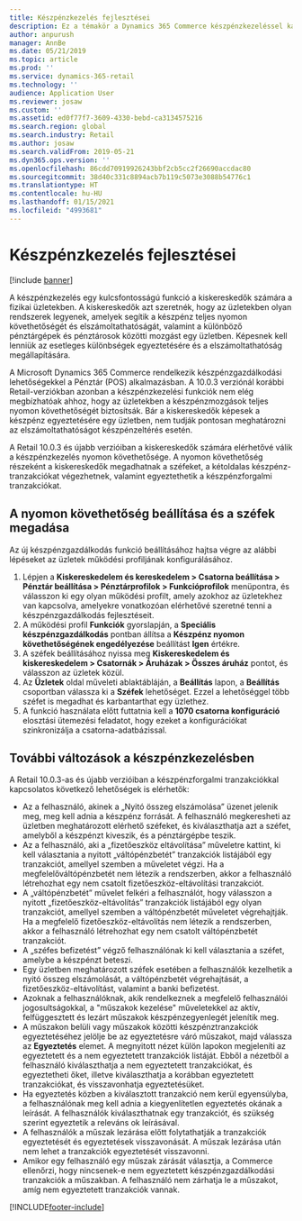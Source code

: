 ```yaml
---
title: Készpénzkezelés fejlesztései
description: Ez a témakör a Dynamics 365 Commerce készpénzkezeléssel kapcsolatos pénztári fejlesztéseit mutatja be.
author: anpurush
manager: AnnBe
ms.date: 05/21/2019
ms.topic: article
ms.prod: ''
ms.service: dynamics-365-retail
ms.technology: ''
audience: Application User
ms.reviewer: josaw
ms.custom: ''
ms.assetid: ed0f77f7-3609-4330-bebd-ca3134575216
ms.search.region: global
ms.search.industry: Retail
ms.author: josaw
ms.search.validFrom: 2019-05-21
ms.dyn365.ops.version: ''
ms.openlocfilehash: 86cdd70919926243bbf2cb5cc2f26690accdac80
ms.sourcegitcommit: 38d40c331c8894acb7b119c5073e3088b54776c1
ms.translationtype: HT
ms.contentlocale: hu-HU
ms.lasthandoff: 01/15/2021
ms.locfileid: "4993681"
---
```

# <a name="cash-management-improvements"></a>Készpénzkezelés fejlesztései

[!include [banner](includes/banner.md)]


A készpénzkezelés egy kulcsfontosságú funkció a kiskereskedők számára a fizikai üzletekben. A kiskereskedők azt szeretnék, hogy az üzletekben olyan rendszerek legyenek, amelyek segítik a készpénz teljes nyomon követhetőségét és elszámoltathatóságát, valamint a különböző pénztárgépek és pénztárosok közötti mozgást egy üzletben. Képesnek kell lenniük az esetleges különbségek egyeztetésére és a elszámoltathatóság megállapítására.


A Microsoft Dynamics 365 Commerce rendelkezik készpénzgazdálkodási lehetőségekkel a Pénztár (POS) alkalmazásban. A 10.0.3 verziónál korábbi Retail-verziókban azonban a készpénzkezelési funkciók nem elég megbízhatóak ahhoz, hogy az üzletekben a készpénzmozgások teljes nyomon követhetőségét biztosítsák. Bár a kiskereskedők képesek a készpénz egyeztetésére egy üzletben, nem tudják pontosan meghatározni az elszámoltathatóságot készpénzeltérés esetén.


A Retail 10.0.3 és újabb verzióiban a kiskereskedők számára elérhetővé válik a készpénzkezelés nyomon követhetősége. A nyomon követhetőség részeként a kiskereskedők megadhatnak a széfeket, a kétoldalas készpénz-tranzakciókat végezhetnek, valamint egyeztethetik a készpénzforgalmi tranzakciókat.

## <a name="set-up-traceability-and-define-safes"></a>A nyomon követhetőség beállítása és a széfek megadása

Az új készpénzgazdálkodás funkció beállításához hajtsa végre az alábbi lépéseket az üzletek működési profiljának konfigurálásához.

1. Lépjen a **Kiskereskedelem és kereskedelem \> Csatorna beállítása \> Pénztár beállítása \> Pénztárprofilok \> Funkcióprofilok** menüpontra, és válasszon ki egy olyan működési profilt, amely azokhoz az üzletekhez van kapcsolva, amelyekre vonatkozóan elérhetővé szeretné tenni a készpénzgazdálkodás fejlesztéseit.
2. A működési profil **Funkciók** gyorslapján, a **Speciális készpénzgazdálkodás** pontban állítsa a **Készpénz nyomon követhetőségének engedélyezése** beállítást **Igen** értékre.
3. A széfek beállításához nyissa meg **Kiskereskedelem és kiskereskedelem \> Csatornák \> Áruházak \> Összes áruház** pontot, és válasszon az üzletek közül.
4. Az **Üzletek** oldal műveleti ablaktábláján, a **Beállítás** lapon, a **Beállítás** csoportban válassza ki a **Széfek** lehetőséget. Ezzel a lehetőséggel több széfet is megadhat és karbantarthat egy üzlethez.
4. A funkció használata előtt futtatnia kell a **1070 csatorna konfiguráció** elosztási ütemezési feladatot, hogy ezeket a konfigurációkat szinkronizálja a csatorna-adatbázissal.

## <a name="additional-cash-management-changes"></a>További változások a készpénzkezelésben

A Retail 10.0.3-as és újabb verzióiban a készpénzforgalmi tranzakciókkal kapcsolatos következő lehetőségek is elérhetők:

- Az a felhasználó, akinek a „Nyitó összeg elszámolása” üzenet jelenik meg, meg kell adnia a készpénz forrását. A felhasználó megkeresheti az üzletben meghatározott elérhető széfeket, és kiválaszthatja azt a széfet, amelyből a készpénzt kiveszik, és a pénztárgépbe teszik.
- Az a felhasználó, aki a „fizetőeszköz eltávolítása” műveletre kattint, ki kell választania a nyitott „váltópénzbetét” tranzakciók listájából egy tranzakciót, amellyel szemben a műveletet végzi. Ha a megfelelőváltópénzbetét nem létezik a rendszerben, akkor a felhasználó létrehozhat egy nem csatolt fizetőeszköz-eltávolítási tranzakciót.
- A „váltópénzbetét” művelet felkéri a felhasználót, hogy válasszon a nyitott „fizetőeszköz-eltávolítás” tranzakciók listájából egy olyan tranzakciót, amellyel szemben a váltópénzbetét műveletet végrehajtják. Ha a megfelelő fizetőeszköz-eltávolítás nem létezik a rendszerben, akkor a felhasználó létrehozhat egy nem csatolt váltópénzbetét tranzakciót.
- A „széfes befizetést” végző felhasználónak ki kell választania a széfet, amelybe a készpénzt beteszi.
- Egy üzletben meghatározott széfek esetében a felhasználók kezelhetik a nyitó összeg elszámolását, a váltópénzbetét végrehajtását, a fizetőeszköz-eltávolítást, valamint a banki befizetést.
- Azoknak a felhasználóknak, akik rendelkeznek a megfelelő felhasználói jogosultságokkal, a "műszakok kezelése" műveletekkel az aktív, felfüggesztett és lezárt műszakok készpénzegyenlegét jelenítik meg.
- A műszakon belüli vagy műszakok közötti készpénztranzakciók egyeztetéséhez jelölje be az egyeztetésre váró műszakot, majd válassza az **Egyeztetés** elemet. A megnyitott nézet külön lapokon megjeleníti az egyeztetett és a nem egyeztetett tranzakciók listáját. Ebből a nézetből a felhasználó kiválaszthatja a nem egyeztetett tranzakciókat, és egyeztetheti őket, illetve kiválaszthatja a korábban egyeztetett tranzakciókat, és visszavonhatja egyeztetésüket.
- Ha egyeztetés közben a kiválasztott tranzakció nem kerül egyensúlyba, a felhasználónak meg kell adnia a kiegyenlítetlen egyeztetés okának a leírását. A felhasználók kiválaszthatnak egy tranzakciót, és szükség szerint egyeztetik a releváns ok leírásával.
- A felhasználók a műszak lezárása előtt folytathatják a tranzakciók egyeztetését és egyeztetések visszavonását. A műszak lezárása után nem lehet a tranzakciók egyeztetését visszavonni.
- Amikor egy felhasználó egy műszak zárását választja, a Commerce ellenőrzi, hogy nincsenek-e nem egyeztetett készpénzgazdálkodási tranzakciók a műszakban. A felhasználó nem zárhatja le a műszakot, amíg nem egyeztetett tranzakciók vannak.


[!INCLUDE[footer-include](../includes/footer-banner.md)]